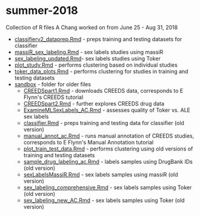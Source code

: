 # summer-2018
Collection of R files A Chang worked on from June 25 - Aug 31, 2018

- [classifierv2_dataprep.Rmd](classifierv2_dataprep.Rmd) - preps training and testing datasets for classifier
- [massiR_sex_labeling.Rmd](massiR_sex_labeling.Rmd) - sex labels studies using massiR
- [sex_labeling_updated.Rmd](sex_labeling_updated.Rmd)- sex labels studies using Toker
- [plot_study.Rmd](plot_study.Rmd) - performs clustering based on individual studies
- [toker_data_plots.Rmd](toker_data_plots.Rmd) - performs clustering for studies in training and testing datasets
- [sandbox](sandbox) - folder for older files
  - [CREEDSpart1.Rmd](https://github.com/anniechang215/summer-2018/blob/master/sandbox/CREEDSpart1.Rmd) - downloads CREEDS data, corresponds to E Flynn's CREEDS tutorial
  - [CREEDSpart2.Rmd](https://github.com/anniechang215/summer-2018/blob/master/sandbox/CREEDSpart2.Rmd) - further explores CREEDS drug data
  - [ExamineMLSexLabels_AC.Rmd](https://github.com/anniechang215/summer-2018/blob/master/sandbox/ExamineMLSexLabels_AC.Rmd) - assesses quality of Toker vs. ALE sex labels
  - [classifier.Rmd](https://github.com/anniechang215/summer-2018/blob/master/sandbox/classifier.Rmd) - preps training and testing data for classifier (old version)
  - [manual_annot_ac.Rmd](https://github.com/anniechang215/summer-2018/blob/master/sandbox/manual_annot_ac.Rmd) - runs manual annotation of CREEDS studies, corresponds to E Flynn's Manual Annotation tutorial
  - [plot_train_test_data.Rmd](https://github.com/anniechang215/summer-2018/blob/master/sandbox/plot_train_test_data.Rmd) - performs clustering using old versions of training and testing datasets
  - [sample_drug_labeling_ac.Rmd](https://github.com/anniechang215/summer-2018/blob/master/sandbox/sample_drug_labeling_ac.Rmd) - labels samples using DrugBank IDs (old version)
  - [sexLabelsMassiR.Rmd](https://github.com/anniechang215/summer-2018/blob/master/sandbox/sexLabelsMassiR.Rmd) - sex labels samples using massiR (old version)
  - [sex_labeling_comprehensive.Rmd](https://github.com/anniechang215/summer-2018/blob/master/sandbox/sex_labeling_comprehensive.Rmd) - sex labels samples using Toker (old version)
  - [sex_labeling_new_AC.Rmd](https://github.com/anniechang215/summer-2018/blob/master/sandbox/sex_labeling_new_AC.Rmd) - sex labels samples using Toker (old version)
